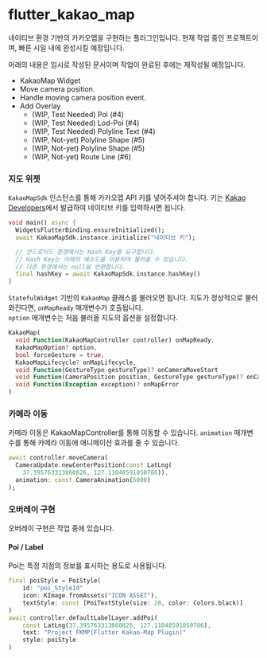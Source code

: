 # flutter_kakao_map
네이티브 환경 기반의 카카오맵을 구현하는 플러그인입니다. 
현재 작업 중인 프로젝트이며, 빠른 시일 내에 완성시킬 예정입니다.

아래의 내용은 임시로 작성된 문서이며 작업이 완료된 후에는 재작성될 예정입니다.

**<Available Features>**
* KakaoMap Widget
* Move camera position.
* Handle moving camera position event.
* Add Overlay
    * (WIP, Test Needed) Poi (#4)
    * (WIP, Test Needed) Lod-Poi (#4)
    * (WIP, Test Needed) Polyline Text (#4)
    * (WIP, Not-yet) Polyline Shape (#5)
    * (WIP, Not-yet) Polyline Shape (#5)
    * (WIP, Not-yet) Route Line (#6)

### 지도 위젯

`KakaoMapSdk` 인스턴스를 통해 카카오맵 API 키를 넣어주셔야 합니다.
키는 [Kakao Developers](https://developers.kakao.com/)에서 발급하여 네이티브 키를 입력하시면 됩니다.

```dart
void main() async {
  WidgetsFlutterBinding.ensureInitialized();
  await KakaoMapSdk.instance.initialize("네이티브 키");

  // 안드로이드 환경에서는 Hash Key를 요구합니다.
  // Hash Key는 아래의 메소드를 이용하여 불러올 수 있습니다.
  // 다른 환경에서는 null을 반환합니다.
  final hashKey = await KakaoMapSdk.instance.hashKey()
}
```

`StatefulWidget` 기반의 `KakaoMap` 클래스를 불러오면 됩니다.
지도가 정상적으로 불러와진다면, `onMapReady` 매개변수가 호출됩니다.<br/>
`option` 매개변수는 처음 불러올 지도의 옵션을 설정합니다.<br/>

```dart
KakaoMap(
  void Function(KakaoMapController controller) onMapReady,
  KakaoMapOption? option,
  bool forceGesture = true,
  KakaoMapLifecycle? onMapLifecycle,
  void Function(GestureType gestureType)? onCameraMoveStart
  void Function(CameraPosition position, GestureType gestureType)? onCameraMoveEnd,
  void Function(Exception exception)? onMapError
)
```

### 카메라 이동
카메라 이동은 KakaoMapController를 통해 이동할 수 있습니다.
`animation` 매개변수를 통해 카메라 이동에 애니메이션 효과를 줄 수 있습니다.
```dart
await controller.moveCamera(
  CameraUpdate.newCenterPosition(const LatLng(
    37.395763313860826, 127.11048591050786)),
  animation: const CameraAnimation(5000)
);
```

### 오버레이 구현
오버레이 구현은 작업 중에 있습니다. 

#### Poi / Label
Poi는 특정 지점의 정보를 표시하는 용도로 사용됩니다.
```dart
final poiStyle = PoiStyle(
    id: "poi_StyleId"
    icon: KImage.fromAssets("ICON ASSET"),
    textStyle: const [PoiTextStyle(size: 28, color: Colors.black)]
)
await controller.defaultLabelLayer.addPoi(
    const LatLng(37.395763313860826, 127.11048591050786),
    text: "Project FKMP(Flutter Kakao-Map Plugin)"
    style: poiStyle
)
```